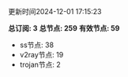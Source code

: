 更新时间2024-12-01 17:15:23

**总订阅: 3**
**总节点: 259**
**有效节点: 59**
- ss节点: 38
- v2ray节点: 19
- trojan节点: 2
